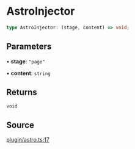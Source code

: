# AstroInjector

```ts
type AstroInjector: (stage, content) => void;
```

## Parameters

• **stage**: `"page"`

• **content**: `string`

## Returns

`void`

## Source

[plugin/astro.ts:17](https://github.com/Elringus/Imgit/blob/fc320a2/src/plugin/astro.ts#L17)

